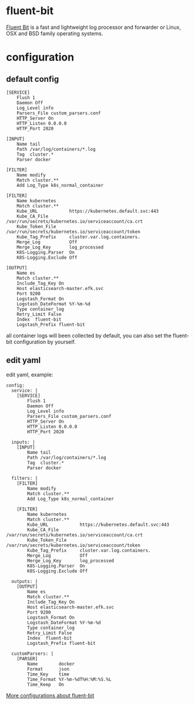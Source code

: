 # fluent-bit

[Fluent Bit](https://fluentbit.io) is a fast and lightweight log processor and forwarder or Linux, OSX and BSD family operating systems.

# configuration

## default config

```
[SERVICE]
    Flush 1
    Daemon Off
    Log_Level info
    Parsers_File custom_parsers.conf
    HTTP_Server On
    HTTP_Listen 0.0.0.0
    HTTP_Port 2020

[INPUT]
    Name tail
    Path /var/log/containers/*.log
    Tag  cluster.*
    Parser docker

[FILTER]
    Name modify
    Match cluster.**
    Add Log_Type k8s_normal_container 

[FILTER]
    Name kubernetes
    Match cluster.**
    Kube_URL            https://kubernetes.default.svc:443
    Kube_CA_File        /var/run/secrets/kubernetes.io/serviceaccount/ca.crt
    Kube_Token_File     /var/run/secrets/kubernetes.io/serviceaccount/token
    Kube_Tag_Prefix     cluster.var.log.containers.
    Merge_Log           Off
    Merge_Log_Key       log_processed
    K8S-Logging.Parser  On
    K8S-Logging.Exclude Off

[OUTPUT]
    Name es
    Match cluster.**
    Include_Tag_Key On
    Host elasticsearch-master.efk.svc
    Port 9200    
    Logstash_Format On
    Logstash_DateFormat %Y-%m-%d
    Type container_log
    Retry_Limit False
    Index  fluent-bit
    Logstash_Prefix fluent-bit
```

all container logs will been collected by default, you can also set the fluent-bit configuration by yourself.

## edit yaml 

edit yaml, example:
```
config:
  service: |
    [SERVICE]
        Flush 1
        Daemon Off
        Log_Level info
        Parsers_File custom_parsers.conf
        HTTP_Server On
        HTTP_Listen 0.0.0.0
        HTTP_Port 2020

  inputs: |
    [INPUT]
        Name tail
        Path /var/log/containers/*.log
        Tag  cluster.*
        Parser docker

  filters: |
    [FILTER]
        Name modify
        Match cluster.**
        Add Log_Type k8s_normal_container 

    [FILTER]
        Name kubernetes
        Match cluster.**
        Kube_URL            https://kubernetes.default.svc:443
        Kube_CA_File        /var/run/secrets/kubernetes.io/serviceaccount/ca.crt
        Kube_Token_File     /var/run/secrets/kubernetes.io/serviceaccount/token
        Kube_Tag_Prefix     cluster.var.log.containers.
        Merge_Log           Off
        Merge_Log_Key       log_processed
        K8S-Logging.Parser  On
        K8S-Logging.Exclude Off
    
  outputs: |
    [OUTPUT]
        Name es
        Match cluster.**
        Include_Tag_Key On
        Host elasticsearch-master.efk.svc
        Port 9200    
        Logstash_Format On
        Logstash_DateFormat %Y-%m-%d
        Type container_log
        Retry_Limit False
        Index  fluent-bit
        Logstash_Prefix fluent-bit

  customParsers: |
    [PARSER]
        Name        docker
        Format      json
        Time_Key    time
        Time_Format %Y-%m-%dT%H:%M:%S.%L
        Time_Keep   On
```

[More configurations about fluent-bit](https://docs.fluentbit.io/manual/administration/configuring-fluent-bit) 